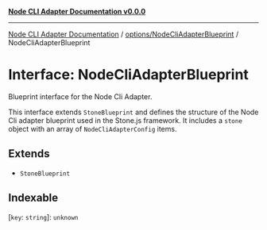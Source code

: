 [**Node CLI Adapter Documentation v0.0.0**](../../../README.md)

***

[Node CLI Adapter Documentation](../../../modules.md) / [options/NodeCliAdapterBlueprint](../README.md) / NodeCliAdapterBlueprint

# Interface: NodeCliAdapterBlueprint

Blueprint interface for the Node Cli Adapter.

This interface extends `StoneBlueprint` and defines the structure of the
Node Cli adapter blueprint used in the Stone.js framework. It includes
a `stone` object with an array of `NodeCliAdapterConfig` items.

## Extends

- `StoneBlueprint`

## Indexable

 \[`key`: `string`\]: `unknown`
